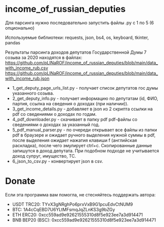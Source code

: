 # income_of_russian_deputies

Для парсинга нужно последовательно запустить файлы .py с 1 по 5 (6 опционально)

Используемые библиотеки: requests, json, bs4, os, keyboard, tkinter, pandas

Результаты парсинга доходов депутатов Государственной Думы 7 созыва за 2020 находятся в файлах:
https://github.com/pLINaROF/income_of_russian_deputies/blob/main/data_with_income_rub.csv
https://github.com/pLINaROF/income_of_russian_deputies/blob/main/data_with_income_rub.json


* 1_get_deputy_page_urls_list.py - получает список депутатов гос думы указанного созыва.
* 2_get_deputy_info.py - получает информацию по депутатам (id, ФИО, партия, ссылка на сведения о доходах (при наличии)).
* 3_get_income_details.py - добавляет в json из 2 скрипта ссылки на pdf со сведениями о доходах по годам.
* 4_pdf_downloader.py - скачивает в папку pdf pdf-файлы со сведениями о доходах за указанный год.
* 5_pdf_manual_parser.py - по очереди открывает все файлы из папки pdf в браузере и ожидает ручного выделения нужной суммы в pdf, после выделения ожидает нажатия клавиши f (английская раскладка), после чего эмулирует ctrl+c. Скопированные данные запишутся в доход депутата. При подобном подходе не учитывается доход супруг, имущество, ТС.
* 6_json_to_csv.py - конвертирует json в csv.



# Donate
Если эта программа вам помогла, не стесняйтесь поддержать автора:
* USDT TRC20: TYvX3gNRghPo6prxVxB9G1pcuEdvCtNUM9 
* BTC: 1A4cCqEBD7U6YLtMFsmqJqZLnKS3g9bZGy
* ETH ERC20: 0xcc559ad9e92621555310d8f5e923ee7a3d914471
* BNB BEP20 (BSC): 0xcc559ad9e92621555310d8f5e923ee7a3d914471
